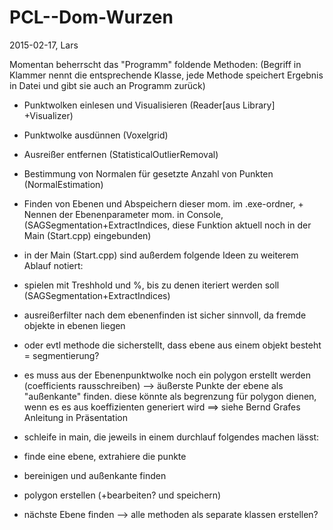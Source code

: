 # PCL--Dom-Wurzen
2015-02-17, Lars

Momentan beherrscht das "Programm" foldende Methoden:
(Begriff in Klammer nennt die entsprechende Klasse, jede Methode speichert Ergebnis in Datei und gibt sie auch an Programm zurück)

- Punktwolken einlesen und Visualisieren (Reader[aus Library] +Visualizer)
- Punktwolke ausdünnen (Voxelgrid)
- Ausreißer entfernen (StatisticalOutlierRemoval)
- Bestimmung von Normalen für gesetzte Anzahl von Punkten (NormalEstimation)
- Finden von Ebenen und Abspeichern dieser mom. im .exe-ordner, + Nennen der Ebenenparameter mom. in Console,(SAGSegmentation+ExtractIndices, diese Funktion aktuell noch in der Main (Start.cpp) eingebunden)

- in der Main (Start.cpp) sind außerdem folgende Ideen zu weiterem Ablauf notiert:


- spielen mit Treshhold und %, bis zu denen iteriert werden soll (SAGSegmentation+ExtractIndices)
- ausreißerfilter nach dem ebenenfinden ist sicher sinnvoll, da fremde objekte in ebenen liegen
- oder evtl methode die sicherstellt, dass ebene aus einem objekt besteht = segmentierung?
- es muss aus der Ebenenpunktwolke noch ein polygon erstellt werden (coefficients rausschreiben)
--> äußerste Punkte der ebene als "außenkante" finden. diese könnte als begrenzung für polygon dienen, wenn es es aus koeffizienten generiert wird
==> siehe Bernd Grafes Anleitung in Präsentation 
- schleife in main, die jeweils in einem durchlauf folgendes machen lässt:
- finde eine ebene, extrahiere die punkte 
- bereinigen und außenkante finden
- polygon erstellen (+bearbeiten? und speichern)
- nächste Ebene finden
--> alle methoden als separate klassen erstellen?

